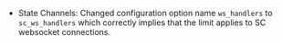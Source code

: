 * State Channels: Changed configuration option name `ws_handlers` to `sc_ws_handlers` which
  correctly implies that the limit applies to SC websocket connections.
